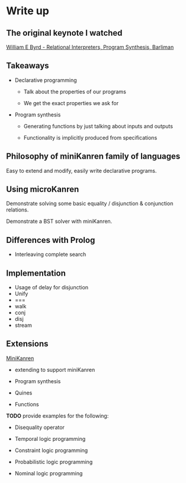 # Write up

## The original keynote I watched 

[William E Byrd - Relational Interpreters, Program Synthesis, Barliman](https://www.youtube.com/watch?v=RVDCRlW1f1Y)

## Takeaways

- Declarative programming

  - Talk about the properties of our programs

  - We get the exact properties we ask for

- Program synthesis

  - Generating functions by just talking about inputs and outputs
  
  - Functionality is implicitly produced from specifications

## Philosophy of miniKanren family of languages

Easy to extend and modify, easily write declarative programs.

## Using microKanren

Demonstrate solving some basic equality / disjunction & conjunction relations.

Demonstrate a BST solver with miniKanren.

## Differences with Prolog

- Interleaving complete search

## Implementation

- Usage of delay for disjunction
- Unify
- ===
- walk
- conj
- disj
- stream

## Extensions

[MiniKanren](http://minikanren.org/)

- extending to support miniKanren

- Program synthesis

- Quines

- Functions


**TODO** provide examples for the following:

- Disequality operator

- Temporal logic programming
- Constraint logic programming
- Probabilistic logic programming
- Nominal logic programming
